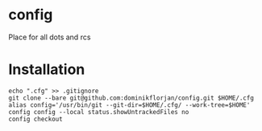 # config
Place for all dots and rcs 

# Installation
```console
echo ".cfg" >> .gitignore
git clone --bare git@github.com:dominikflorjan/config.git $HOME/.cfg
alias config='/usr/bin/git --git-dir=$HOME/.cfg/ --work-tree=$HOME'
config config --local status.showUntrackedFiles no
config checkout
```
